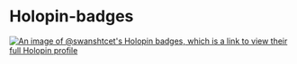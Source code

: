 # Holopin-badges
[![An image of @swanshtcet's Holopin badges, which is a link to view their full Holopin profile](https://holopin.me/swanshtcet)](https://holopin.io/@swanshtcet)
